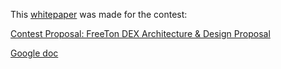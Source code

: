 This [whitepaper](https://github.com/DefiAlert/hilda-exchange-whitepaper/blob/main/hilda-exchange-whitepaper.pdf) was made for the contest:

[Contest Proposal: FreeTon DEX Architecture & Design Proposal](https://forum.freeton.org/t/contest-proposal-freeton-dex-architecture-design-proposal/3067)

[Google doc](https://docs.google.com/document/d/1LPrdSXfh24N154lZkAaF5lOQd_fn9aMoH1Js5Iw2GyA/edit?usp=sharing)

